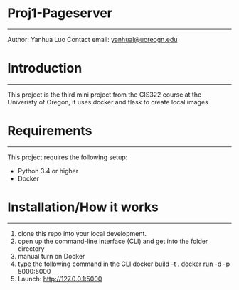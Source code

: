 # Proj1-Pageserver
---------------------------------------------
Author: Yanhua Luo
Contact email: yanhual@uoreogn.edu

# Introduction
-------------------------------
This project is the third mini project from the CIS322 course at the Univeristy of Oregon, it uses docker and flask to create local images

# Requirements
-----------------------------------
This project requires the following setup:
* Python 3.4 or higher
* Docker

# Installation/How it works
-----------------------------------------------------------
1) clone this repo into your local development.
2) open up the command-line interface (CLI) and get into the folder directory
3) manual turn on Docker
3) type the following command in the CLI
    docker build -t <container name> .
    docker run -d -p 5000:5000 <container name>
4) Launch: http://127.0.0.1:5000


